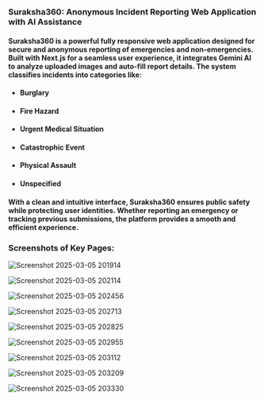 ### Suraksha360: Anonymous Incident Reporting Web Application with AI Assistance
#### Suraksha360 is a powerful fully responsive web application designed for secure and anonymous reporting of emergencies and non-emergencies. Built with Next.js for a seamless user experience, it integrates Gemini AI to analyze uploaded images and auto-fill report details. The system classifies incidents into categories like:
- #### Burglary
- #### Fire Hazard
- #### Urgent Medical Situation
- #### Catastrophic Event
- #### Physical Assault
- #### Unspecified
#### With a clean and intuitive interface, Suraksha360 ensures public safety while protecting user identities. Whether reporting an emergency or tracking previous submissions, the platform provides a smooth and efficient experience.
### Screenshots of Key Pages: 

![Screenshot 2025-03-05 201914](https://github.com/user-attachments/assets/b02b147b-f3c1-4f20-a13a-546cdad11314)

![Screenshot 2025-03-05 202114](https://github.com/user-attachments/assets/16f82db7-4bbb-4099-a142-81ba10481ade)

![Screenshot 2025-03-05 202456](https://github.com/user-attachments/assets/79171b4e-7fea-4cad-91d9-c13642db079c)

![Screenshot 2025-03-05 202713](https://github.com/user-attachments/assets/3f0a11d3-7d09-4da3-b6f7-8a9f9353d445)

![Screenshot 2025-03-05 202825](https://github.com/user-attachments/assets/4d7ecf9c-13ae-495f-b4cd-ee96f6193d30)

![Screenshot 2025-03-05 202955](https://github.com/user-attachments/assets/db1604d9-089a-4380-916a-a413b7cd3fb6)

![Screenshot 2025-03-05 203112](https://github.com/user-attachments/assets/39bdc4e9-af7d-46f1-8d9d-994f186a5842)

![Screenshot 2025-03-05 203209](https://github.com/user-attachments/assets/95f9cecb-f56d-47ae-8326-ba790ff500a4)

![Screenshot 2025-03-05 203330](https://github.com/user-attachments/assets/3299a42a-2226-4792-b73b-f8a303f846e1)
